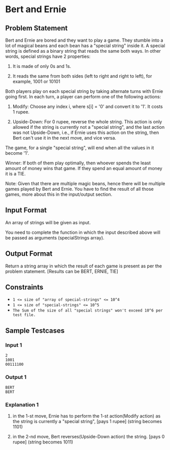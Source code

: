 # Bert and Ernie

## Problem Statement

Bert and Ernie are bored and they want to play a game. They stumble into a lot of magical beans and each bean has a "special string" inside it. A special string is defined as a binary string that reads the same both ways. In other words, special strings have 2 properties:

1. It is made of only 0s and 1s.

2. It reads the same from both sides (left to right and right to left), for example, 1001 or 10101

Both players play on each special string by taking alternate turns with Ernie going first. In each turn, a player can perform one of the following actions:

1. Modify: Choose any index i, where s[i] = '0' and convert it to '1'. It costs 1 rupee.

2. Upside-Down: For 0 rupee, reverse the whole string. This action is only allowed if the string is currently not a "special string", and the last action was not Upside-Down, i.e., if Ernie uses this action on the string, then Bert can't use it in the next move, and vice versa.

The game, for a single "special string", will end when all the values in it become '1'.

Winner: If both of them play optimally, then whoever spends the least amount of money wins that game. If they spend an equal amount of money it is a TIE.

Note: Given that there are multiple magic beans, hence there will be multiple games played by Bert and Ernie. You have to find the result of all those games, more about this in the input/output section.

## Input Format

An array of strings will be given as input.

You need to complete the function in which the input described above will be passed as arguments (specialStrings array).

## Output Format

Return a string array in which the result of each game is present as per the problem statement. [Results can be BERT, ERNIE, TIE]

## Constraints

- `1 <= size of "array of special-strings" <= 10^4`
- `1 <= size of "special-strings" <= 10^5`
- `The Sum of the size of all "special strings" won't exceed 10^6 per test file.`

## Sample Testcases

### Input 1

```
2
1001
00111100
```

### Output 1

```
BERT
BERT
```

### Explanation 1

1. in the 1-st move, Ernie has to perform the 1-st action(Modify action) as the string is currently a "special string", [pays 1 rupee] (string becomes 1101)

2. in the 2-nd move, Bert reverses(Upside-Down action) the string. [pays 0 rupee] (string becomes 1011)
